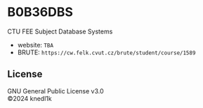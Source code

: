 # B0B36DBS
CTU FEE Subject Database Systems

- website: `TBA`
- BRUTE: `https://cw.felk.cvut.cz/brute/student/course/1589`

## License
GNU General Public License v3.0\
©2024 knedl1k

